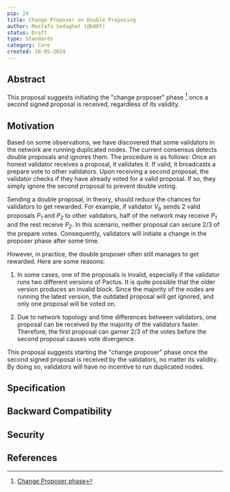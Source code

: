 ```yaml
---
pip: 24
title: Change Proposer on Double Proposing
author: Mostafa Sedaghat (@b00f)
status: Draft
type: Standards
category: Core
created: 10-05-2024
---
```


## Abstract

This proposal suggests initiating the "change proposer" phase [^1] once a second signed proposal is received,
regardless of its validity.

## Motivation

Based on some observations, we have discovered that some validators in the network are running duplicated nodes.
The current consensus detects double proposals and ignores them.
The procedure is as follows: Once an honest validator receives a proposal, it validates it. If valid,
it broadcasts a prepare vote to other validators.
Upon receiving a second proposal, the validator checks if they have already voted for a valid proposal.
If so, they simply ignore the second proposal to prevent double voting.

Sending a double proposal, in theory, should reduce the chances for validators to get rewarded.
For example, if validator _V<sub>b</sub>_ sends 2 valid proposals _P<sub>1</sub>_ and _P<sub>2</sub>_
to other validators, half of the network may receive _P<sub>1</sub>_ and the rest receive _P<sub>2</sub>_.
In this scenario, neither proposal can secure 2/3 of the prepare votes. Consequently,
validators will initiate a change in the proposer phase after some time.

However, in practice, the double proposer often still manages to get rewarded. Here are some reasons:

1. In some cases, one of the proposals is invalid, especially if the validator runs two different versions of Pactus.
   It is quite possible that the older version produces an invalid block.
   Since the majority of the nodes are running the latest version, the outdated proposal will get ignored,
   and only one proposal will be voted on.

1. Due to network topology and time differences between validators,
   one proposal can be received by the majority of the validators faster.
   Therefore, the first proposal can garner 2/3 of the votes before the second proposal causes vote divergence.

This proposal suggests starting the "change proposer" phase once the second signed proposal is received by the validators,
no matter its validity.
By doing so, validators will have no incentive to run duplicated nodes.

## Specification

## Backward Compatibility

## Security

## References

[^1]: [Change Proposer phase](https://docs.pactus.org/protocol/consensus/protocol/#change-proposer)
